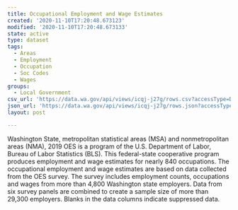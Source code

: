 ```yaml
---
title: Occupational Employment and Wage Estimates
created: '2020-11-10T17:20:48.673123'
modified: '2020-11-10T17:20:48.673133'
state: active
type: dataset
tags:
  - Areas
  - Employment
  - Occupation
  - Soc Codes
  - Wages
groups:
  - Local Government
csv_url: 'https://data.wa.gov/api/views/icqj-j27g/rows.csv?accessType=DOWNLOAD'
json_url: 'https://data.wa.gov/api/views/icqj-j27g/rows.json?accessType=DOWNLOAD'
layout: post

---
```

Washington State, metropolitan statistical areas (MSA) and nonmetropolitan areas (NMA), 2019
OES is a program of the U.S. Department of Labor, Bureau of Labor Statistics (BLS). This federal-state cooperative program produces employment and wage estimates for nearly 840 occupations. The occupational employment and wage estimates are based on data collected from the OES survey. The survey includes employment counts, occupations and wages from more than 4,800 Washington state employers. Data from six survey panels are combined to create a sample size of more than 29,300 employers. Blanks in the data columns indicate suppressed data.
